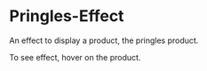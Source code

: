 # Pringles-Effect

An effect to display a product, the pringles product.

To see effect, hover on the product.
